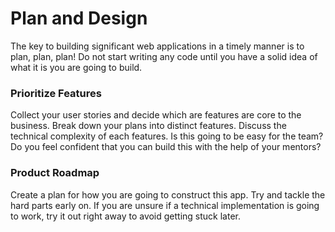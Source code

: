 # Plan and Design

The key to building significant web applications in a timely manner is to plan, plan, plan! Do not start writing any code until you have a solid idea of what it is you are going to build. 

### Prioritize Features

Collect your user stories and decide which are features are core to the business. Break down your plans into distinct features. Discuss the technical complexity of each features. Is this going to be easy for the team? Do you feel confident that you can build this with the help of your mentors?

### Product Roadmap

Create a plan for how you are going to construct this app. Try and tackle the hard parts early on. If you are unsure if a technical implementation is going to work, try it out right away to avoid getting stuck later.